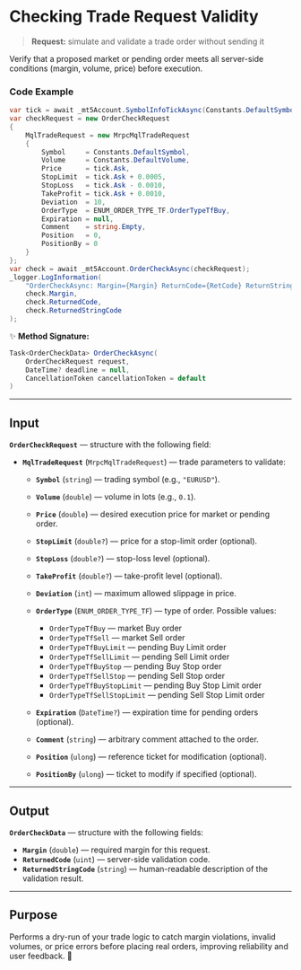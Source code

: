 # Checking Trade Request Validity

> **Request:** simulate and validate a trade order without sending it

Verify that a proposed market or pending order meets all server-side conditions (margin, volume, price) before execution.

### Code Example

```csharp
var tick = await _mt5Account.SymbolInfoTickAsync(Constants.DefaultSymbol);
var checkRequest = new OrderCheckRequest
{
    MqlTradeRequest = new MrpcMqlTradeRequest
    {
        Symbol     = Constants.DefaultSymbol,
        Volume     = Constants.DefaultVolume,
        Price      = tick.Ask,
        StopLimit  = tick.Ask + 0.0005,
        StopLoss   = tick.Ask - 0.0010,
        TakeProfit = tick.Ask + 0.0010,
        Deviation  = 10,
        OrderType  = ENUM_ORDER_TYPE_TF.OrderTypeTfBuy,
        Expiration = null,
        Comment    = string.Empty,
        Position   = 0,
        PositionBy = 0
    }
};
var check = await _mt5Account.OrderCheckAsync(checkRequest);
_logger.LogInformation(
    "OrderCheckAsync: Margin={Margin} ReturnCode={RetCode} ReturnString={RetString}",
    check.Margin,
    check.ReturnedCode,
    check.ReturnedStringCode
);
```

✨ **Method Signature:**

```csharp
Task<OrderCheckData> OrderCheckAsync(
    OrderCheckRequest request,
    DateTime? deadline = null,
    CancellationToken cancellationToken = default
)
```

---

## Input

**`OrderCheckRequest`** — structure with the following field:

* **`MqlTradeRequest`** (`MrpcMqlTradeRequest`) — trade parameters to validate:

  * **`Symbol`** (`string`) — trading symbol (e.g., `"EURUSD"`).
  * **`Volume`** (`double`) — volume in lots (e.g., `0.1`).
  * **`Price`** (`double`) — desired execution price for market or pending order.
  * **`StopLimit`** (`double?`) — price for a stop-limit order (optional).
  * **`StopLoss`** (`double?`) — stop-loss level (optional).
  * **`TakeProfit`** (`double?`) — take-profit level (optional).
  * **`Deviation`** (`int`) — maximum allowed slippage in price.
  * **`OrderType`** (`ENUM_ORDER_TYPE_TF`) — type of order. Possible values:

    * `OrderTypeTfBuy` — market Buy order
    * `OrderTypeTfSell` — market Sell order
    * `OrderTypeTfBuyLimit` — pending Buy Limit order
    * `OrderTypeTfSellLimit` — pending Sell Limit order
    * `OrderTypeTfBuyStop` — pending Buy Stop order
    * `OrderTypeTfSellStop` — pending Sell Stop order
    * `OrderTypeTfBuyStopLimit` — pending Buy Stop Limit order
    * `OrderTypeTfSellStopLimit` — pending Sell Stop Limit order
  * **`Expiration`** (`DateTime?`) — expiration time for pending orders (optional).
  * **`Comment`** (`string`) — arbitrary comment attached to the order.
  * **`Position`** (`ulong`) — reference ticket for modification (optional).
  * **`PositionBy`** (`ulong`) — ticket to modify if specified (optional).

---

## Output

**`OrderCheckData`** — structure with the following fields:

* **`Margin`** (`double`) — required margin for this request.
* **`ReturnedCode`** (`uint`) — server-side validation code.
* **`ReturnedStringCode`** (`string`) — human-readable description of the validation result.

---

## Purpose

Performs a dry-run of your trade logic to catch margin violations, invalid volumes, or price errors before placing real orders, improving reliability and user feedback. 🚀
